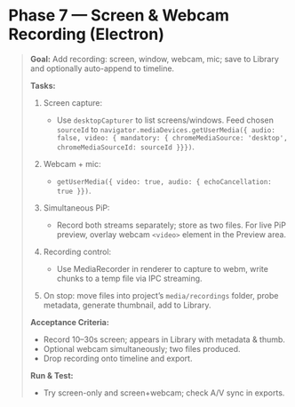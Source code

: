 # Phase 7 — Screen & Webcam Recording (Electron)

> **Goal:** Add recording: screen, window, webcam, mic; save to Library and optionally auto-append to timeline.
>
> **Tasks:**
>
> 1. Screen capture:
>
>    - Use `desktopCapturer` to list screens/windows. Feed chosen `sourceId` to `navigator.mediaDevices.getUserMedia({ audio: false, video: { mandatory: { chromeMediaSource: 'desktop', chromeMediaSourceId: sourceId }}})`.
>
> 2. Webcam + mic:
>
>    - `getUserMedia({ video: true, audio: { echoCancellation: true }})`.
>
> 3. Simultaneous PiP:
>
>    - Record both streams separately; store as two files. For live PiP preview, overlay webcam `<video>` element in the Preview area.
>
> 4. Recording control:
>
>    - Use MediaRecorder in renderer to capture to webm, write chunks to a temp file via IPC streaming.
>
> 5. On stop: move files into project’s `media/recordings` folder, probe metadata, generate thumbnail, add to Library.
>
> **Acceptance Criteria:**
>
> - Record 10–30s screen; appears in Library with metadata & thumb.
> - Optional webcam simultaneously; two files produced.
> - Drop recording onto timeline and export.
>
> **Run & Test:**
>
> - Try screen-only and screen+webcam; check A/V sync in exports.
